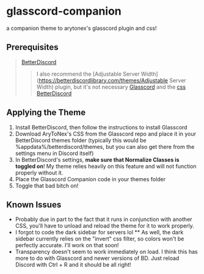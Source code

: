 # glasscord-companion
a companion theme to arytonex's glasscord plugin and css!

## Prerequisites
> [BetterDiscord](https://betterdiscord.net/)
>> I also recommend the [Adjustable Server Width](https://betterdiscordlibrary.com/themes/Adjustable Server Width) plugin, but it's not necessary
> [Glasscord](https://github.com/AryToNeX/Glasscord)
>> and the [css](https://github.com/AryToNeX/Glasscord#how-do-i-use-it)
> [BetterDiscord](https://betterdiscord.net/home/)

## Applying the Theme
1. Install BetterDiscord, then follow the instructions to install Glasscord
2. Download AryToNex's CSS from the Glasscord repo and place it in your BetterDiscord themes folder (typically this would be %appdata%/betterdiscord/themes, but you can also get there from the settings menu in Discord itself)
3.  In BetterDiscord's settings, **make sure that Normalize Classes is toggled on**!  My theme relies heavily on this feature and will not function properly without it.
4.  Place the Glasscord Companion code in your themes folder
5.  Toggle that bad bitch on!

## Known Issues
* Probably due in part to the fact that it runs in conjunction with another CSS, you'll have to unload and reload the theme for it to work properly.  
* I forgot to code the dark sidebar for servers lol
** As well, the dark sidebar currently relies on the "invert" css filter, so colors won't be perfectly accurate.  I'll work on that soon!
* Transparency doesn't seem to work immediately on load.  I think this has more to do with Glasscord and newer versions of BD.  Just reload Discord with Ctrl + R and it should be all right!
